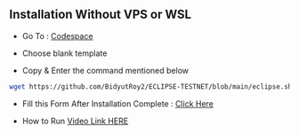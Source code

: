 ## Installation Without VPS or WSL

- Go To : [Codespace](https://github.com/codespaces)
  
- Choose blank template
  
- Copy & Enter the command mentioned below

```bash
wget https://github.com/BidyutRoy2/ECLIPSE-TESTNET/blob/main/eclipse.sh && chmod +x eclipse.sh && ./eclipse.sh
```

- Fill this Form After Installation Complete : [Click Here](https://docs.google.com/forms/d/e/1FAIpQLSfJQCFBKHpiy2HVw9lTjCj7k0BqNKnP6G1cd0YdKhaPLWD-AA/viewform?pli=1)

- How to Run [Video Link HERE]()
